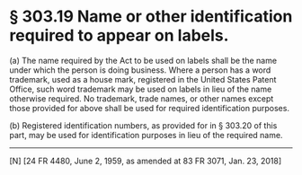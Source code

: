 # § 303.19   Name or other identification required to appear on labels.

(a) The name required by the Act to be used on labels shall be the name under which the person is doing business. Where a person has a word trademark, used as a house mark, registered in the United States Patent Office, such word trademark may be used on labels in lieu of the name otherwise required. No trademark, trade names, or other names except those provided for above shall be used for required identification purposes.


(b) Registered identification numbers, as provided for in § 303.20 of this part, may be used for identification purposes in lieu of the required name.



---

[N] [24 FR 4480, June 2, 1959, as amended at 83 FR 3071, Jan. 23, 2018]




